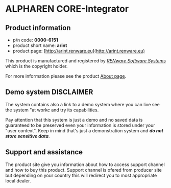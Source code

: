 # ALPHAREN CORE-Integrator




## Product information

* p/n code: **0000-6151**
* product short name: **arint**
* product page: [http://arint.renware.eu](http://arint.renware.eu)

This product is manufactured and registered by [*RENware Software Systems*](http://www.renware.eu) which is the copyright holder.

For more information please see the product [About page](https://arint.renware.eu/index.html).




## Demo system DISCLAIMER

The system contains also a link to a demo system where you can live see the system "at workc and try its capabilities.

Pay attention that this system is just a demo and no saved
data is guaranteed to be preserved even your information is stored under your "user context". Keep in mind that's just a demonstration system and ***do not store sensitive data***.




## Support and assistance

The product site give you information about how to access support channel and how to buy this product. Support channel is ofered from producer site but depending on your country this will redirect you to most appropriate local dealer.

